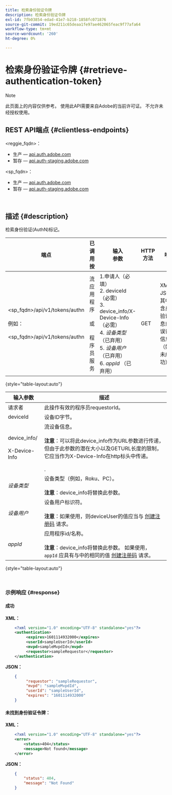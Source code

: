 ```yaml
---
title: 检索身份验证令牌
description: 检索身份验证令牌
exl-id: 7fb03854-edad-41e7-b218-1858fc071876
source-git-commit: 19ed211c65deaa1fe97ae462065feac9f77afa64
workflow-type: tm+mt
source-wordcount: '260'
ht-degree: 0%

---
```


# 检索身份验证令牌 {#retrieve-authentication-token}

>[!NOTE]
>
>此页面上的内容仅供参考。 使用此API需要来自Adobe的当前许可证。 不允许未经授权使用。

## REST API端点 {#clientless-endpoints}

&lt;reggie_fqdn>：

* 生产 —  [api.auth.adobe.com](http://api.auth.adobe.com/)
* 暂存 —  [api.auth-staging.adobe.com](http://api.auth-staging.adobe.com/)

&lt;sp_fqdn>：

* 生产 —  [api.auth.adobe.com](http://api.auth.adobe.com/)
* 暂存 —  [api.auth-staging.adobe.com](http://api.auth-staging.adobe.com/)

</br>

## 描述 {#description}

检索身份验证(AuthN)标记。

| 端点 | 已调用  </br>按 | 输入   </br>参数 | HTTP  </br>方法 | 响应 | HTTP  </br>响应 |
| --- | --- | --- | --- | --- | --- |
| &lt;sp_fqdn>/api/v1/tokens/authn</br></br>例如：</br></br>&lt;sp_fqdn>/api/v1/tokens/authn | 流应用程序</br></br>或</br></br>程序员服务 | 1.申请人（必填）</br>2.  deviceId（必需）</br>3.  device_info/X-Device-Info（必需）</br>4.  _设备类型_ （已弃用）</br>5.  _设备用户_ （已弃用）</br>6.  _appId_ （已弃用） | GET | XML或JSON，其中包含身份验证信息或错误详细信息（如果未成功）。 | 200 — 成功。  </br>404 — 未找到令牌  </br>410 — 令牌已过期 |

{style="table-layout:auto"}


| 输入参数 | 描述 |
| --- | --- |
| 请求者 | 此操作有效的程序员requestorId。 |
| deviceId | 设备ID字节。 |
| device_info/</br></br>X-Device-Info | 流设备信息。</br></br>**注意**：可以将此device_info作为URL参数进行传递，但由于此参数的潜在大小以及GETURL长度的限制，它应当作为X-Device-Info在http标头中传递。 </br></br><!--See the full details in [Passing Device and Connection Information](http://tve.helpdocsonline.com/passing-device-information)-->. |
| _设备类型_ | 设备类型（例如，Roku、PC）。</br></br>**注意**：device_info将替换此参数。 |
| _设备用户_ | 设备用户标识符。</br></br>**注意**：如果使用，则deviceUser的值应当与 [创建注册码](/help/authentication/registration-code-request.md) 请求。 |
| _appId_ | 应用程序id/名称。 </br></br>**注意**：device_info将替换此参数。 如果使用， `appId` 应具有与中的相同的值 [创建注册码](/help/authentication/registration-code-request.md) 请求。 |

{style="table-layout:auto"}

</br>

### 示例响应 {#response}



#### 成功

**XML：**

```XML
    <?xml version="1.0" encoding="UTF-8" standalone="yes"?>
    <authentication>
         <expires>1601114932000</expires>
         <userId>sampleUserId</userId>
         <mvpd>sampleMvpdId</mvpd>
         <requestor>sampleRequestor</requestor>
    </authentication>
```


**JSON：**

```JSON
    {
         "requestor": "sampleRequestor",
         "mvpd": "sampleMvpdId",
         "userId": "sampleUserId",
         "expires": "1601114932000"
    }
```





#### 未找到身份验证令牌：

**XML：**

```XML
    <?xml version="1.0" encoding="UTF-8" standalone="yes"?>
    <error>
        <status>404</status>
        <message>Not found</message>
    </error>
```


**JSON：**

```JSON
    {
        "status": 404,
        "message": "Not Found"
    }
```
